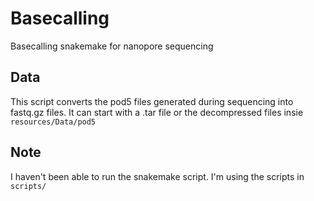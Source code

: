 # Basecalling
Basecalling snakemake for nanopore sequencing

## Data
This script converts the pod5 files generated during sequencing into fastq.gz files. It can start with a .tar file or the decompressed files insie `resources/Data/pod5`

## Note 
I haven't been able to run the snakemake script. I'm using the scripts in `scripts/`
